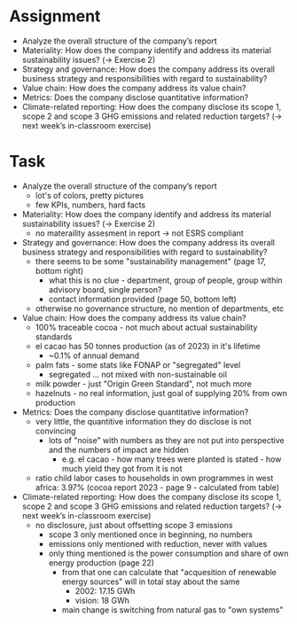 # Assignment
- Analyze the overall structure of the company’s report
- Materiality: How does the company identify and address its material sustainability issues? (-> Exercise 2)
- Strategy and governance: How does the company address its overall business strategy and responsibilities with regard to sustainability?
- Value chain: How does the company address its value chain?
- Metrics: Does the company disclose quantitative information?
- Climate-related reporting: How does the company disclose its scope 1, scope 2 and scope 3 GHG emissions and related reduction targets? (-> next week’s in-classroom exercise)

# Task
- Analyze the overall structure of the company’s report
	- lot's of colors, pretty pictures
	- few KPIs, numbers, hard facts
- Materiality: How does the company identify and address its material sustainability issues? (-> Exercise 2)
	- no materaility assesment in report -> not ESRS compliant
- Strategy and governance: How does the company address its overall business strategy and responsibilities with regard to sustainability?
	- there seems to be some "sustainability management" (page 17, bottom right)
		- what this is no clue - department, group of people, group within advisory board, single person?
		- contact information provided (page 50, bottom left)
	- otherwise no governance structure, no mention of departments, etc
- Value chain: How does the company address its value chain?
	- 100% traceable cocoa - not much about actual sustainability standards
	- el cacao has 50 tonnes production (as of 2023) in it's lifetime
		- ~0.1% of annual demand
	- palm fats - some stats like FONAP or "segregated" level
		- segregated ... not mixed with non-sustainable oil
	- milk powder - just "Origin Green Standard", not much more
	- hazelnuts - no real information, just goal of supplying 20% from own production
- Metrics: Does the company disclose quantitative information?
	- very little, the quantitive information they do disclose is not convincing
		- lots of "noise" with numbers as they are not put into perspective and the numbers of impact are hidden
			- e.g. el cacao - how many trees were planted is stated - how much yield they got from it is not
	- ratio child labor cases to households in own programmes in west africa: 3.97% (cocoa report 2023 - page 9 - calculated from table)
- Climate-related reporting: How does the company disclose its scope 1, scope 2 and scope 3 GHG emissions and related reduction targets? (-> next week’s in-classroom exercise)
	- no disclosure, just about offsetting scope 3 emissions
		- scope 3 only mentioned once in beginning, no numbers
		- emissions only mentioned with reduction, never with values
		- only thing mentioned is the power consumption and share of own energy production (page 22)
			- from that one can calculate that "acquesition of renewable energy sources" will in total stay about the same
				- 2002: 17.15 GWh
				- vision: 18 GWh
			- main change is switching from natural gas to "own systems"

